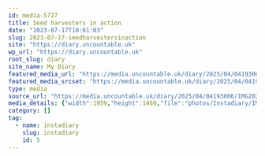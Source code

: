 ```yaml
---
id: media-5727
title: Seed harvesters in action
date: "2023-07-17T10:01:03"
slug: 2023-07-17-seedharvestersinaction
site: "https://diary.uncountable.uk"
wp_url: "https://diary.uncountable.uk"
root_slug: diary
site_name: My Diary
featured_media_url: "https://media.uncountable.uk/diary/2025/04/04193006/IMG20230717110103.webp"
featured_media_srcset: "https://media.uncountable.uk/diary/2025/04/04193006/IMG20230717110103-300x225.webp 300w, https://media.uncountable.uk/diary/2025/04/04193006/IMG20230717110103-1024x768.webp 1024w, https://media.uncountable.uk/diary/2025/04/04193006/IMG20230717110103-150x150.webp 150w, https://media.uncountable.uk/diary/2025/04/04193006/IMG20230717110103-640x480.webp 640w, https://media.uncountable.uk/diary/2025/04/04193006/IMG20230717110103.webp 1959w"
type: media
source_url: "https://media.uncountable.uk/diary/2025/04/04193006/IMG20230717110103.webp"
media_details: {"width":1959,"height":1469,"file":"photos/Instadiary/IMG20230717110103.webp","filesize":171244,"sizes":{"medium":{"file":"IMG20230717110103-300x225.webp","width":300,"height":225,"filesize":21944,"mime_type":"image/webp","source_url":"https://media.uncountable.uk/diary/2025/04/04193006/IMG20230717110103-300x225.webp"},"large":{"file":"IMG20230717110103-1024x768.webp","width":1024,"height":768,"filesize":167316,"mime_type":"image/webp","source_url":"https://media.uncountable.uk/diary/2025/04/04193006/IMG20230717110103-1024x768.webp"},"thumbnail":{"file":"IMG20230717110103-150x150.webp","width":150,"height":150,"filesize":8474,"mime_type":"image/webp","source_url":"https://media.uncountable.uk/diary/2025/04/04193006/IMG20230717110103-150x150.webp"},"mobwidth":{"file":"IMG20230717110103-640x480.webp","width":640,"height":480,"filesize":80814,"mime_type":"image/webp","source_url":"https://media.uncountable.uk/diary/2025/04/04193006/IMG20230717110103-640x480.webp"},"full":{"file":"IMG20230717110103.webp","width":1959,"height":1469,"mime_type":"image/webp","source_url":"https://media.uncountable.uk/diary/2025/04/04193006/IMG20230717110103.webp"}},"image_meta":{"aperture":"0","credit":"","camera":"","caption":"","created_timestamp":"0","copyright":"","focal_length":"0","iso":"0","shutter_speed":"0","title":"","orientation":"0","keywords":[]}}
category: []
tag:
  - name: instadiary
    slug: instadiary
    id: 5
---
```


